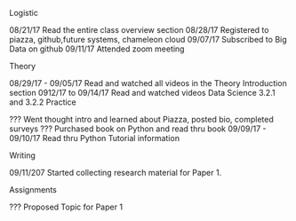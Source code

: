 
Logistic

08/21/17 Read the entire class overview section
08/28/17 Registered to piazza, github,future systems, chameleon cloud
09/07/17 Subscribed to Big Data on github
09/11/17 Attended zoom meeting

Theory

08/29/17 - 09/05/17 Read and watched all videos in the Theory Introduction section
0912/17 to 09/14/17 Read and watched videos Data Science 3.2.1 and 3.2.2
Practice

??? Went thought intro and learned about Piazza, posted bio, completed surveys
??? Purchased book on Python and read thru book
09/09/17 - 09/10/17 Read thru Python Tutorial information

Writing

09/11/207 Started collecting research material for Paper 1. 

Assignments

??? Proposed Topic for Paper 1

